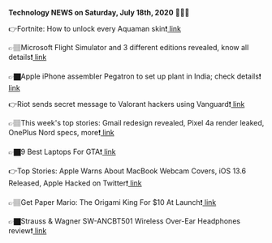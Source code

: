 <b>Technology NEWS on Saturday, July 18th, 2020</b> 📡📡📡 

👉Fortnite: How to unlock every Aquaman skin❗️<a href='https://techblock.club/?p=6049'> link</a>

👉🏽Microsoft Flight Simulator and 3 different editions revealed, know all details❗️<a href='https://techblock.club/?p=6051'> link</a>

👉🏿Apple iPhone assembler Pegatron to set up plant in India; check details❗️<a href='https://techblock.club/?p=6053'> link</a>

👉Riot sends secret message to Valorant hackers using Vanguard❗️<a href='https://techblock.club/?p=6055'> link</a>

👉🏽This week's top stories: Gmail redesign revealed, Pixel 4a render leaked, OnePlus Nord specs, more❗️<a href='https://techblock.club/?p=6057'> link</a>

👉🏿9 Best Laptops For GTA❗️<a href='https://techblock.club/?p=6059'> link</a>

👉Top Stories: Apple Warns About MacBook Webcam Covers, iOS 13.6 Released, Apple Hacked on Twitter❗️<a href='https://techblock.club/?p=6061'> link</a>

👉🏽Get Paper Mario: The Origami King For $10 At Launch❗️<a href='https://techblock.club/?p=6063'> link</a>

👉🏿Strauss & Wagner SW-ANCBT501 Wireless Over-Ear Headphones review❗️<a href='https://techblock.club/?p=6065'> link</a>

